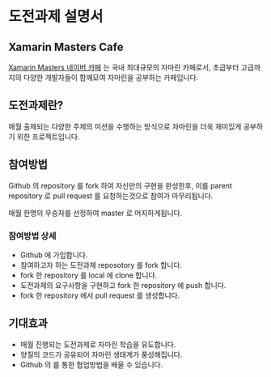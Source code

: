 # 도전과제 설명서

## Xamarin Masters Cafe
[Xamarin Masters 네이버 카페](http://cafe.naver.com/xamarinmaster) 는 국내 최대규모의 자마린 카페로서, 초급부터 고급까지의 다양한 개발자들이 함께모여 자마린을 공부하는 카페입니다.

## 도전과제란?
매월 출제되는 다양한 주제의 미션을 수행하는 방식으로 자마린을 더욱 재미있게 공부하기 위한 프로젝트입니다. 

## 참여방법
Github 의 repository 를 fork 하여 자신만의 구현을 완성한후, 이를 parent repository 로 pull request 를 요청하는것으로 참여가 마무리됩니다.

매월 한명의 우승자를 선정하여 master 로 머지하게됩니다.

### 참여방법 상세
- Github 에 가입합니다.
- 참여하고자 하는 도전과제 reposotory 를 fork 합니다.
- fork 한 repository 를 local 에 clone 합니다.
- 도전과제의 요구사항을 구현하고 fork 한 repository 에 push 합니다.
- fork 한 repository 에서 pull request 를 생성합니다.

## 기대효과
- 매월 진행되는 도전과제로 자마린 학습을 유도합니다.
- 양질의 코드가 공유되어 자마린 생태계가 풍성해집니다.
- Github 의 를 통한 협업방법을 배울 수 있습니다.
